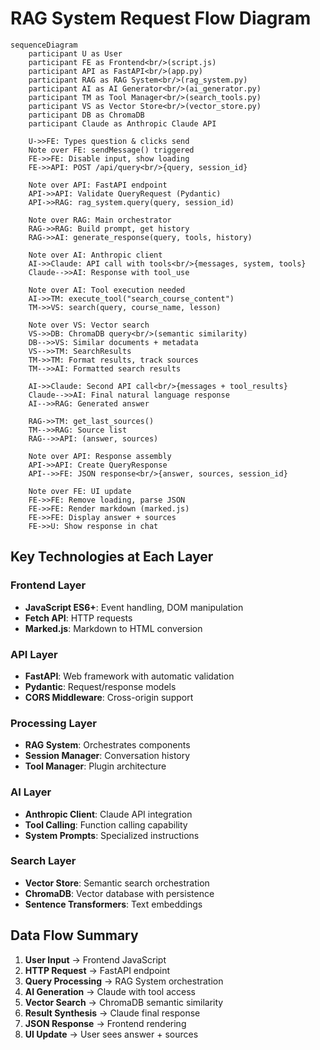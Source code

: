 # RAG System Request Flow Diagram

```mermaid
sequenceDiagram
    participant U as User
    participant FE as Frontend<br/>(script.js)
    participant API as FastAPI<br/>(app.py)
    participant RAG as RAG System<br/>(rag_system.py)
    participant AI as AI Generator<br/>(ai_generator.py)
    participant TM as Tool Manager<br/>(search_tools.py)
    participant VS as Vector Store<br/>(vector_store.py)
    participant DB as ChromaDB
    participant Claude as Anthropic Claude API

    U->>FE: Types question & clicks send
    Note over FE: sendMessage() triggered
    FE->>FE: Disable input, show loading
    FE->>API: POST /api/query<br/>{query, session_id}
    
    Note over API: FastAPI endpoint
    API->>API: Validate QueryRequest (Pydantic)
    API->>RAG: rag_system.query(query, session_id)
    
    Note over RAG: Main orchestrator
    RAG->>RAG: Build prompt, get history
    RAG->>AI: generate_response(query, tools, history)
    
    Note over AI: Anthropic client
    AI->>Claude: API call with tools<br/>{messages, system, tools}
    Claude-->>AI: Response with tool_use
    
    Note over AI: Tool execution needed
    AI->>TM: execute_tool("search_course_content")
    TM->>VS: search(query, course_name, lesson)
    
    Note over VS: Vector search
    VS->>DB: ChromaDB query<br/>(semantic similarity)
    DB-->>VS: Similar documents + metadata
    VS-->>TM: SearchResults
    TM->>TM: Format results, track sources
    TM-->>AI: Formatted search results
    
    AI->>Claude: Second API call<br/>{messages + tool_results}
    Claude-->>AI: Final natural language response
    AI-->>RAG: Generated answer
    
    RAG->>TM: get_last_sources()
    TM-->>RAG: Source list
    RAG-->>API: (answer, sources)
    
    Note over API: Response assembly
    API->>API: Create QueryResponse
    API-->>FE: JSON response<br/>{answer, sources, session_id}
    
    Note over FE: UI update
    FE->>FE: Remove loading, parse JSON
    FE->>FE: Render markdown (marked.js)
    FE->>FE: Display answer + sources
    FE->>U: Show response in chat
```

## Key Technologies at Each Layer

### Frontend Layer

- **JavaScript ES6+**: Event handling, DOM manipulation
- **Fetch API**: HTTP requests
- **Marked.js**: Markdown to HTML conversion

### API Layer  

- **FastAPI**: Web framework with automatic validation
- **Pydantic**: Request/response models
- **CORS Middleware**: Cross-origin support

### Processing Layer

- **RAG System**: Orchestrates components
- **Session Manager**: Conversation history
- **Tool Manager**: Plugin architecture

### AI Layer

- **Anthropic Client**: Claude API integration  
- **Tool Calling**: Function calling capability
- **System Prompts**: Specialized instructions

### Search Layer

- **Vector Store**: Semantic search orchestration
- **ChromaDB**: Vector database with persistence
- **Sentence Transformers**: Text embeddings

## Data Flow Summary

1. **User Input** → Frontend JavaScript
2. **HTTP Request** → FastAPI endpoint  
3. **Query Processing** → RAG System orchestration
4. **AI Generation** → Claude with tool access
5. **Vector Search** → ChromaDB semantic similarity
6. **Result Synthesis** → Claude final response
7. **JSON Response** → Frontend rendering
8. **UI Update** → User sees answer + sources
